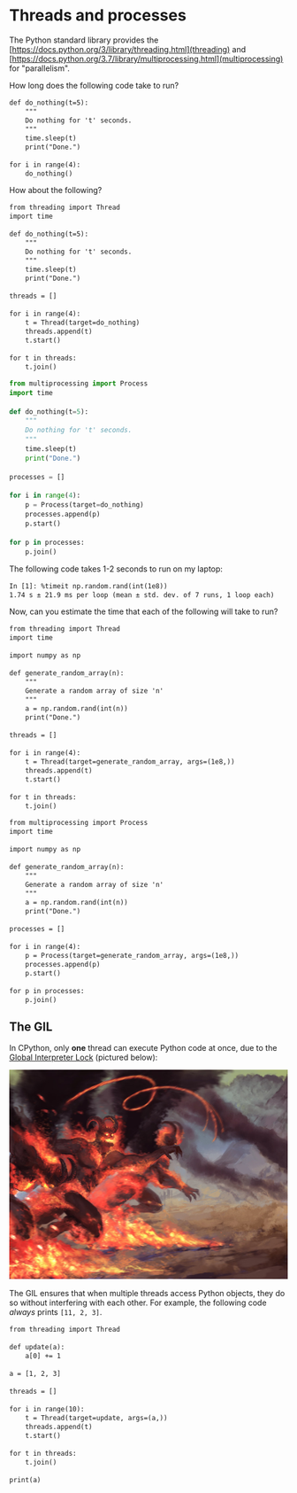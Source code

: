 # Threads and processes

The Python standard library provides the
[https://docs.python.org/3/library/threading.html](threading)
and
[https://docs.python.org/3.7/library/multiprocessing.html](multiprocessing)
for "parallelism".

How long does the following code take to run?

```
def do_nothing(t=5):
    """
    Do nothing for 't' seconds.
    """
    time.sleep(t)
    print("Done.")

for i in range(4):
    do_nothing()
```

How about the following?

```
from threading import Thread
import time

def do_nothing(t=5):
    """
    Do nothing for 't' seconds.
    """
    time.sleep(t)
    print("Done.")

threads = []

for i in range(4):
    t = Thread(target=do_nothing)
    threads.append(t)
    t.start()

for t in threads:
    t.join()
```

```python
from multiprocessing import Process
import time

def do_nothing(t=5):
    """
    Do nothing for 't' seconds.
    """
    time.sleep(t)
    print("Done.")

processes = []

for i in range(4):
    p = Process(target=do_nothing)
    processes.append(p)
    p.start()

for p in processes:
    p.join()

```

The following code takes 1-2 seconds to run on my laptop:

```
In [1]: %timeit np.random.rand(int(1e8))
1.74 s ± 21.9 ms per loop (mean ± std. dev. of 7 runs, 1 loop each)
```

Now, can you estimate the time that each of the following will take to run?

```
from threading import Thread
import time

import numpy as np

def generate_random_array(n):
    """
    Generate a random array of size 'n'
    """
    a = np.random.rand(int(n))
    print("Done.")

threads = []

for i in range(4):
    t = Thread(target=generate_random_array, args=(1e8,))
    threads.append(t)
    t.start()

for t in threads:
    t.join()
```

```
from multiprocessing import Process
import time

import numpy as np

def generate_random_array(n):
    """
    Generate a random array of size 'n'
    """
    a = np.random.rand(int(n))
    print("Done.")

processes = []

for i in range(4):
    p = Process(target=generate_random_array, args=(1e8,))
    processes.append(p)
    p.start()

for p in processes:
    p.join()
```

## The GIL

In CPython, only **one** thread can execute Python code at once,
due to the [Global Interpreter Lock](https://docs.python.org/3.7/glossary.html#term-global-interpreter-lock)
(pictured below):

![GIL](images/GIL_balrog.png)

The GIL ensures that when multiple threads access Python objects,
they do so without interfering with each other.
For example,
the following code *always* prints ``[11, 2, 3]``.

```
from threading import Thread

def update(a):
    a[0] += 1

a = [1, 2, 3]

threads = []

for i in range(10):
    t = Thread(target=update, args=(a,))
    threads.append(t)
    t.start()

for t in threads:
    t.join()

print(a)
```


